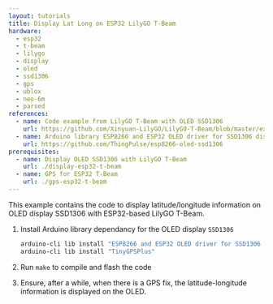 ```yaml
---
layout: tutorials
title: Display Lat Long on ESP32 LilyGO T-Beam
hardware:
  - esp32
  - t-beam
  - lilygo
  - display
  - oled
  - ssd1306
  - gps
  - ublox
  - neo-6m
  - parsed
references:
  - name: Code example from LilyGO T-Beam with OLED SSD1306
    url: https://github.com/Xinyuan-LilyGO/LilyGO-T-Beam/blob/master/examples/OLED/SSD1306SimpleDemo/SSD1306SimpleDemo.ino
  - name: Arduino library ESP8266 and ESP32 OLED driver for SSD1306 displays
    url: https://github.com/ThingPulse/esp8266-oled-ssd1306
prerequisites:
  - name: Display OLED SSD1306 with LilyGO T-Beam
    url: ./display-esp32-t-beam
  - name: GPS for ESP32 T-Beam
    url: ./gps-esp32-t-beam
---
```


This example contains the code to display latitude/longitude information on OLED display SSD1306 with ESP32-based LilyGO T-Beam.

1. Install Arduino library dependancy for the OLED display `SSD1306`

    ```sh
    arduino-cli lib install "ESP8266 and ESP32 OLED driver for SSD1306 displays"
    arduino-cli lib install "TinyGPSPlus"
    ```
1. Run `make` to compile and flash the code
1. Ensure, after a while, when there is a GPS fix, the latitude-longitude information is displayed on the OLED.


